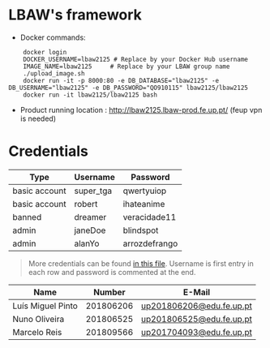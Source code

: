 # LBAW's framework

- Docker commands:

```
    docker login
    DOCKER_USERNAME=lbaw2125 # Replace by your Docker Hub username
    IMAGE_NAME=lbaw2125     # Replace by your LBAW group name
    ./upload_image.sh
    docker run -it -p 8000:80 -e DB_DATABASE="lbaw2125" -e DB_USERNAME="lbaw2125" -e DB_PASSWORD="QO910115" lbaw2125/lbaw2125
    docker run -it lbaw2125/lbaw2125 bash
```

<!-- 
    docker login
    DOCKER_USERNAME=johndoe # Replace by your Docker Hub username
    IMAGE_NAME=lbaw21gg     # Replace by your LBAW group name
    ./upload_image.sh
    docker run -it -p 8000:80 -e DB_DATABASE="lbaw21gg" -e DB_USERNAME="lbaw21gg" -e DB_PASSWORD="PASSWORD" <DOCKER_USERNAME>/lbaw21gg
    docker run -it lbaw21gg/lbaw21gg bash
 -->

- Product running location : http://lbaw2125.lbaw-prod.fe.up.pt/ (feup vpn is needed)

# Credentials

| Type          | Username  | Password |
| ------------- | --------- | -------- |
| basic account | super_tga    | qwertyuiop |
| basic account | robert    | ihateanime |
|  banned  |  dreamer   | veracidade11 |
| admin | janeDoe    | blindspot |
| admin | alanYo    | arrozdefrango |

> More credentials can be found [in this file](resources/sql/populate.sql). Username is first entry in each row and password is commented at the end.


| Name                      | Number    | E-Mail               |
| ------------------------- | --------- | ------------------   |
| Luís Miguel Pinto         | 201806206 | up201806206@edu.fe.up.pt |
| Nuno Oliveira             | 201806525 | up201806525@edu.fe.up.pt |
| Marcelo Reis             | 201809566 |  up201704093@edu.fe.up.pt |

